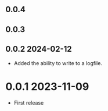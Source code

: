 ## 0.0.4

## 0.0.3

## 0.0.2 2024-02-12
* Added the ability to write to a logfile.

# 0.0.1 2023-11-09
* First release
